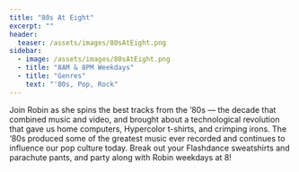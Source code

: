 ```yaml
---
title: "80s At Eight"
excerpt: ""
header:
  teaser: /assets/images/80sAtEight.png
sidebar:
  - image: /assets/images/80sAtEight.png
  - title: "8AM & 8PM Weekdays"
  - title: "Genres"
    text: "'80s, Pop, Rock"
---
```


Join Robin as she spins the best tracks from the ’80s — the decade that combined music and video, and brought about a technological revolution that gave us home computers, Hypercolor t-shirts, and crimping irons. The ‘80s produced some of the greatest music ever recorded and continues to influence our pop culture today. Break out your Flashdance sweatshirts and parachute pants, and party along with Robin weekdays at 8!
